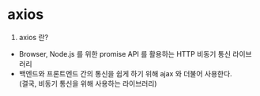 <h1>axios</h1>

1. axios 란?

-   Browser, Node.js 를 위한 promise API 를 활용하는 HTTP 비동기 통신 라이브러리
-   백엔드와 프론트엔드 간의 통신을 쉽게 하기 위해 ajax 와 더불어 사용한다.  
    (결국, 비동기 통신을 위해 사용하는 라이브러리)

